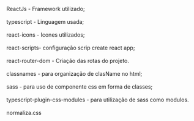 ReactJs - Framework utilizado;</br></br>
typescript - Linguagem usada;</br></br>
react-icons - Icones utilizados;</br></br>
react-scripts- configuração scrip create react app;</br></br>
react-router-dom - Criação das rotas do projeto.</br></br>
classnames - para organização de clasName no html;</br></br>
sass - para uso de componente css em forma de classes;</br></br>
typescript-plugin-css-modules - para utilização de sass como modulos.</br></br>
normaliza.css




